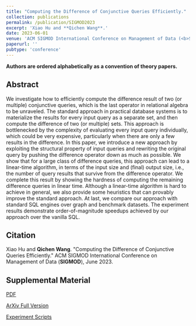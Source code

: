 ```yaml
---
title: "Computing the Difference of Conjunctive Queries Efficiently."
collection: publications
permalink: /publication/SIGMOD2023
excerpt: 'Xiao Hu and **Qichen Wang**.'
date: 2023-06-01
venue: 'ACM SIGMOD International Conference on Management of Data (<b>SIGMOD</b>)'
paperurl: ''
pubtype: 'conference'
---
```


**Authors are ordered alphabetically as a convention of theory papers.**

## Abstract

We investigate how to efficiently compute the difference result of two (or multiple) conjunctive queries, which is the last operator in relational algebra to be unraveled. The standard approach in practical database systems is to materialize the results for every input query as a separate set, and then compute the difference of two (or multiple) sets. This approach is bottlenecked by the complexity of evaluating every input query individually, which could be very expensive, particularly when there are only a few results in the difference. In this paper, we introduce a new approach by exploiting the structural property of input queries and rewriting the original query by pushing the difference operator down as much as possible. We show that for a large class of difference queries, this approach can lead to a linear-time algorithm, in terms of the input size and (final) output size, i.e., the number of query results that survive from the difference operator. We complete this result by showing the hardness of computing the remaining difference queries in linear time. Although a linear-time algorithm is hard to achieve in general, we also provide some heuristics that can provably improve the standard approach. At last, we compare our approach with standard SQL engines over graph and benchmark datasets. The experiment results demonstrate order-of-magnitude speedups achieved by our approach over the vanilla SQL.

## Citation

Xiao Hu and **Qichen Wang**. "Computing the Difference of Conjunctive Queries Efficiently." ACM SIGMOD International Conference on Management of Data (**SIGMOD**), June 2023. 

## Supplemental Material

[PDF]()

[ArXiv Full Version](https://arxiv.org/pdf/2302.13140.pdf)

[Experiment Scripts]()


<!-- citation: 'Your Name, You. (2010). &quot;Paper Title Number 2.&quot; <i>Journal 1</i>. 1(2).'
This paper is about the number 2. The number 3 is left for future work.

[Download paper here](http://academicpages.github.io/files/paper2.pdf)

Recommended citation: Your Name, You. (2010). "Paper Title Number 2." <i>Journal 1</i>. 1(2). -->
